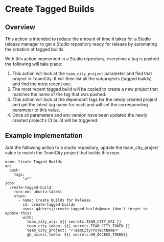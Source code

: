 # Create Tagged Builds

## Overview

This action is intended to reduce the amount of time it takes for a Studio
release manager to get a Studio repository ready for release by automating the
creation of tagged builds.

With this action impmented in a Studio repository, everytime a tag is pushed the
following will take place:

1. This action will look at the `team_city_project` parameter and find that
   project in TeamCity. It will then list all the subprojects (tagged builds)
   and find the most recent one.
2. The most recent tagged build will be copied to create a new project that
   matches the name of the tag that was pushed.
3. This action will look at the dependant tags for the newly created project and
   get the latest tag name for each and will set the corresponding parameter to
   this value.
4. Once all parameters and env.version have been updated the newly created
   project's CI build will be triggered.

## Example implementation

Add the following action to a studio repository, update the team_city_project
value to match the TeamCity project that builds this repo.

```
name: Create Tagged Builds
on:
  push:
    tags:
      - "v*"
jobs:
  create-tagged-build:
    runs-on: ubuntu-latest
    steps:
      - name: Create Builds for Release
        id: create-tagged-builds
        uses: q4chrisj/create-tagged-builds@main (don't forget to update this)
        with:
          team_city_uri: ${{ secrets.TEAM_CITY_URI }}
          team_city_token: ${{ secrets.TEAM_CITY_TOKEN }}
          team_city_project: "<TeamCityProjectName>"
          gh_access_token: ${{ secrets.GH_ACCESS_TOKEN}}
```
